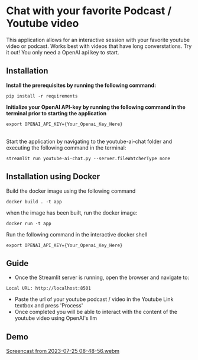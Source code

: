 # Chat with your favorite Podcast / Youtube video
This application allows for an interactive session with your favorite youtube video or podcast. 
Works best with videos that have long converstations. Try it out! You only need a OpenAI api key to start.


## Installation

**Install the prerequisites by running the following command:**

```
pip install -r requirements
```

**Initialize your OpenAI API-key by running the following command in the terminal prior to starting the application** <br>
```
export OPENAI_API_KEY={Your_Openai_Key_Here}
```

<br>
Start the application by navigating to the youtube-ai-chat folder and executing the following command in the terminal:
<br>

```
streamlit run youtube-ai-chat.py --server.fileWatcherType none
```

## Installation using Docker
Build the docker image using the following command
```
docker build . -t app
```
when the image has been built, run the docker image:
```
docker run -t app
```
Run the following command in the interactive docker shell
```
export OPENAI_API_KEY={Your_Openai_Key_Here}
```
## Guide
- Once the Streamlit server is running, open the browser and navigate to:
```
Local URL: http://localhost:8501
```
- Paste the url of your youtube podcast / video in the Youtube Link textbox and press 'Process'
- Once completed you will be able to interact with the content of the youtube video using OpenAI's llm


## Demo
[Screencast from 2023-07-25 08-48-56.webm](https://github.com/nikolaaswillaert/youtube-AI-chat/assets/106211266/eb7e5b31-afd7-4c5d-bc0a-f41102395c5b)
